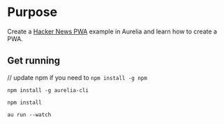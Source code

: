 # Purpose

Create a [Hacker News PWA](https://hnpwa.com) example in Aurelia and learn how to create a PWA.

## Get running

// update npm if you need to
`npm install -g npm`

`npm install -g aurelia-cli`

`npm install`

`au run --watch`
